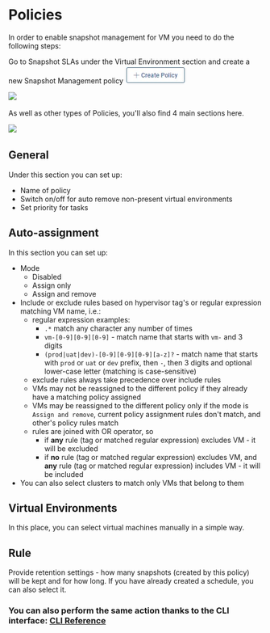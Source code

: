 # Policies

In order to enable snapshot management for VM you need to do the following steps:

Go to Snapshot SLAs under the Virtual Environment section and create a new Snapshot Management policy ![](../../../.gitbook/assets/create-policy%20%281%29%20%281%29%20%281%29.jpg)

![](../../../.gitbook/assets/snapshot-sla-policies.jpg)

As well as other types of Policies, you'll also find 4 main sections here.

![](../../../.gitbook/assets/snapshot-sla-policies-create.jpg)

## General

Under this section you can set up:

* Name of policy
* Switch on/off for auto remove non-present virtual environments
* Set priority for tasks

## Auto-assignment

In this section you can set up:

* Mode
  * Disabled
  * Assign only
  * Assign and remove
* Include or exclude rules based on hypervisor tag's or regular expression matching VM name, i.e.:
  * regular expression examples:
    * `.*` match any character any number of times
    * `vm-[0-9][0-9][0-9]` - match name that starts with `vm-` and 3 digits
    * `(prod|uat|dev)-[0-9][0-9][0-9][a-z]?` - match name that starts with `prod` or `uat` or `dev` prefix, then `-`, then 3 digits and optional lower-case letter \(matching is case-sensitive\)
  * exclude rules always take precedence over include rules
  * VMs may not be reassigned to the different policy if they already have a matching policy assigned
  * VMs may be reassigned to the different policy only if the mode is `Assign and remove`, current policy assignment rules don't match, and other's policy rules match
  * rules are joined with OR operator, so 
    * if **any** rule \(tag or matched regular expression\) excludes VM - it will be excluded
    * if **no** rule \(tag or matched regular expression\) excludes VM, and **any** rule \(tag or matched regular expression\) includes VM - it will be included
* You can also select clusters to match only VMs that belong to them

## Virtual Environments

In this place, you can select virtual machines manually in a simple way.

## Rule

Provide retention settings - how many snapshots \(created by this policy\) will be kept and for how long. If you have already created a schedule, you can also select it.

### You can also perform the same action thanks to the CLI interface: [CLI Reference](policies.md)

